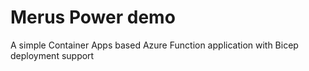 # Merus Power demo
A simple Container Apps based Azure Function application with Bicep deployment support
